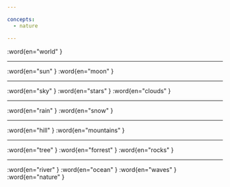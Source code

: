 ```yaml
---

concepts:
  - nature

---
```


:word{en="world" }

--------------------------------------------------

:word{en="sun" }
:word{en="moon" }

--------------------------------------------------

:word{en="sky" }
:word{en="stars" }
:word{en="clouds" }

--------------------------------------------------

:word{en="rain" }
:word{en="snow" }

--------------------------------------------------

:word{en="hill" }
:word{en="mountains" }

--------------------------------------------------

:word{en="tree" }
:word{en="forrest" }
:word{en="rocks" }

--------------------------------------------------

:word{en="river" }
:word{en="ocean" }
:word{en="waves" }
:word{en="nature" }
